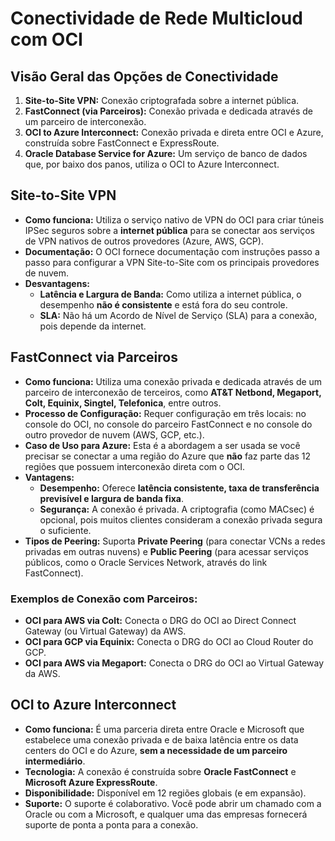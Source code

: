# Conectividade de Rede Multicloud com OCI

## Visão Geral das Opções de Conectividade

1.  **Site-to-Site VPN:** Conexão criptografada sobre a internet pública.
2.  **FastConnect (via Parceiros):** Conexão privada e dedicada através de um parceiro de interconexão.
3.  **OCI to Azure Interconnect:** Conexão privada e direta entre OCI e Azure, construída sobre FastConnect e ExpressRoute.
4.  **Oracle Database Service for Azure:** Um serviço de banco de dados que, por baixo dos panos, utiliza o OCI to Azure Interconnect.

## Site-to-Site VPN

* **Como funciona:** Utiliza o serviço nativo de VPN do OCI para criar túneis IPSec seguros sobre a **internet pública** para se conectar aos serviços de VPN nativos de outros provedores (Azure, AWS, GCP).
* **Documentação:** O OCI fornece documentação com instruções passo a passo para configurar a VPN Site-to-Site com os principais provedores de nuvem.
* **Desvantagens:**
    * **Latência e Largura de Banda:** Como utiliza a internet pública, o desempenho **não é consistente** e está fora do seu controle.
    * **SLA:** Não há um Acordo de Nível de Serviço (SLA) para a conexão, pois depende da internet.

## FastConnect via Parceiros

* **Como funciona:** Utiliza uma conexão privada e dedicada através de um parceiro de interconexão de terceiros, como **AT&T Netbond, Megaport, Colt, Equinix, Singtel, Telefonica**, entre outros.
* **Processo de Configuração:** Requer configuração em três locais: no console do OCI, no console do parceiro FastConnect e no console do outro provedor de nuvem (AWS, GCP, etc.).
* **Caso de Uso para Azure:** Esta é a abordagem a ser usada se você precisar se conectar a uma região do Azure que **não** faz parte das 12 regiões que possuem interconexão direta com o OCI.
* **Vantagens:**
    * **Desempenho:** Oferece **latência consistente, taxa de transferência previsível e largura de banda fixa**.
    * **Segurança:** A conexão é privada. A criptografia (como MACsec) é opcional, pois muitos clientes consideram a conexão privada segura o suficiente.
* **Tipos de Peering:** Suporta **Private Peering** (para conectar VCNs a redes privadas em outras nuvens) e **Public Peering** (para acessar serviços públicos, como o Oracle Services Network, através do link FastConnect).

### Exemplos de Conexão com Parceiros:
* **OCI para AWS via Colt:** Conecta o DRG do OCI ao Direct Connect Gateway (ou Virtual Gateway) da AWS.
* **OCI para GCP via Equinix:** Conecta o DRG do OCI ao Cloud Router do GCP.
* **OCI para AWS via Megaport:** Conecta o DRG do OCI ao Virtual Gateway da AWS.

## OCI to Azure Interconnect

* **Como funciona:** É uma parceria direta entre Oracle e Microsoft que estabelece uma conexão privada e de baixa latência entre os data centers do OCI e do Azure, **sem a necessidade de um parceiro intermediário**.
* **Tecnologia:** A conexão é construída sobre **Oracle FastConnect** e **Microsoft Azure ExpressRoute**.
* **Disponibilidade:** Disponível em 12 regiões globais (e em expansão).
* **Suporte:** O suporte é colaborativo. Você pode abrir um chamado com a Oracle ou com a Microsoft, e qualquer uma das empresas fornecerá suporte de ponta a ponta para a conexão.

